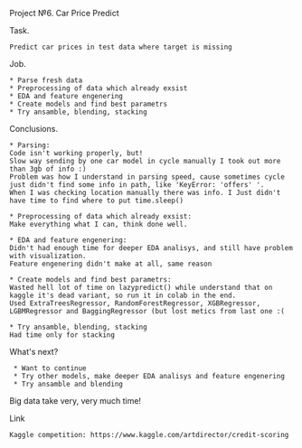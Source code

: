 Project №6. Car Price Predict

Task.

    Predict car prices in test data where target is missing

Job.

    * Parse fresh data
    * Preprocessing of data which already exsist
    * EDA and feature engenering
    * Create models and find best parametrs
    * Try ansamble, blending, stacking

Conclusions.

    * Parsing:
    Code isn't working properly, but!
    Slow way sending by one car model in cycle manually I took out more than 3gb of info :)
    Problem was how I understand in parsing speed, cause sometimes cycle just didn't find some info in path, like 'KeyError: 'offers' '.
    When I was checking location manually there was info. I Just didn't have time to find where to put time.sleep()
    
    * Preprocessing of data which already exsist:
    Make everything what I can, think done well.
    
    * EDA and feature engenering:
    Didn't had enough time for deeper EDA analisys, and still have problem with visualization.
    Feature engenering didn't make at all, same reason
    
    * Create models and find best parametrs:
    Wasted hell lot of time on lazypredict() while understand that on kaggle it's dead variant, so run it in colab in the end.
    Used ExtraTreesRegressor, RandomForestRegressor, XGBRegressor, LGBMRegressor and BaggingRegressor (but lost metics from last one :(
    
    * Try ansamble, blending, stacking
    Had time only for stacking
    
What's next?

     * Want to continue
     * Try other models, make deeper EDA analisys and feature engenering
     * Try ansamble and blending
    
Big data take very, very much time!

Link

    Kaggle competition: https://www.kaggle.com/artdirector/credit-scoring

